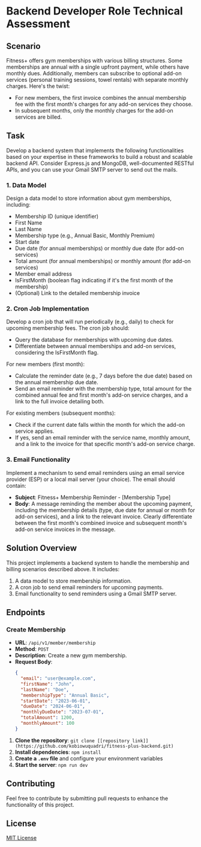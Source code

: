 # Backend Developer Role Technical Assessment

## Scenario

Fitness+ offers gym memberships with various billing structures. Some memberships are annual with a single upfront payment, while others have monthly dues. Additionally, members can subscribe to optional add-on services (personal training sessions, towel rentals) with separate monthly charges. Here's the twist:

- For new members, the first invoice combines the annual membership fee with the first month's charges for any add-on services they choose.
- In subsequent months, only the monthly charges for the add-on services are billed.

## Task

Develop a backend system that implements the following functionalities based on your expertise in these frameworks to build a robust and scalable backend API. Consider Express.js and MongoDB, well-documented RESTful APIs, and you can use your Gmail SMTP server to send out the mails.

### 1. Data Model

Design a data model to store information about gym memberships, including:

- Membership ID (unique identifier)
- First Name
- Last Name
- Membership type (e.g., Annual Basic, Monthly Premium)
- Start date
- Due date (for annual memberships) or monthly due date (for add-on services)
- Total amount (for annual memberships) or monthly amount (for add-on services)
- Member email address
- IsFirstMonth (boolean flag indicating if it's the first month of the membership)
- (Optional) Link to the detailed membership invoice

### 2. Cron Job Implementation

Develop a cron job that will run periodically (e.g., daily) to check for upcoming membership fees. The cron job should:

- Query the database for memberships with upcoming due dates.
- Differentiate between annual memberships and add-on services, considering the IsFirstMonth flag.

For new members (first month):

- Calculate the reminder date (e.g., 7 days before the due date) based on the annual membership due date.
- Send an email reminder with the membership type, total amount for the combined annual fee and first month's add-on service charges, and a link to the full invoice detailing both.

For existing members (subsequent months):

- Check if the current date falls within the month for which the add-on service applies.
- If yes, send an email reminder with the service name, monthly amount, and a link to the invoice for that specific month's add-on service charge.

### 3. Email Functionality

Implement a mechanism to send email reminders using an email service provider (ESP) or a local mail server (your choice). The email should contain:

- **Subject**: Fitness+ Membership Reminder - [Membership Type]
- **Body**: A message reminding the member about the upcoming payment, including the membership details (type, due date for annual or month for add-on services), and a link to the relevant invoice. Clearly differentiate between the first month's combined invoice and subsequent month's add-on service invoices in the message.


## Solution Overview

This project implements a backend system to handle the membership and billing scenarios described above. It includes:
1. A data model to store membership information.
2. A cron job to send email reminders for upcoming payments.
3. Email functionality to send reminders using a Gmail SMTP server.

## Endpoints

### Create Membership

- **URL**: `/api/v1/member/membership`
- **Method**: `POST`
- **Description**: Create a new gym membership.
- **Request Body**:
  ```json
  {
    "email": "user@example.com",
    "firstName": "John",
    "lastName": "Doe",
    "membershipType": "Annual Basic",
    "startDate": "2023-06-01",
    "dueDate": "2024-06-01",
    "monthlyDueDate": "2023-07-01",
    "totalAmount": 1200,
    "monthlyAmount": 100
  }

1. **Clone the repository**: `git clone [[repository link]](https://github.com/kobiowuquadri/fitness-plus-backend.git)`
2. **Install dependencies**: `npm install`
3. **Create a `.env` file** and configure your environment variables
4. **Start the server**: `npm run dev`

## Contributing

Feel free to contribute by submitting pull requests to enhance the functionality of this project.

## License

[MIT License](LICENSE)
